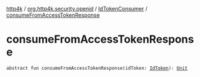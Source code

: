 [http4k](../../index.md) / [org.http4k.security.openid](../index.md) / [IdTokenConsumer](index.md) / [consumeFromAccessTokenResponse](./consume-from-access-token-response.md)

# consumeFromAccessTokenResponse

`abstract fun consumeFromAccessTokenResponse(idToken: `[`IdToken`](../-id-token/index.md)`): `[`Unit`](https://kotlinlang.org/api/latest/jvm/stdlib/kotlin/-unit/index.html)